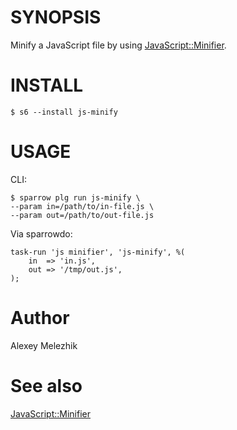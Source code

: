 # SYNOPSIS

Minify a JavaScript file by using [JavaScript::Minifier](https://metacpan.org/pod/JavaScript::Minifier).

# INSTALL

    $ s6 --install js-minify

# USAGE

CLI:

    $ sparrow plg run js-minify \
    --param in=/path/to/in-file.js \
    --param out=/path/to/out-file.js

Via sparrowdo:

    task-run 'js minifier', 'js-minify', %(
        in  => 'in.js',      
        out => '/tmp/out.js',      
    );
    

# Author

Alexey Melezhik

# See also

[JavaScript::Minifier](https://metacpan.org/pod/JavaScript::Minifier)
